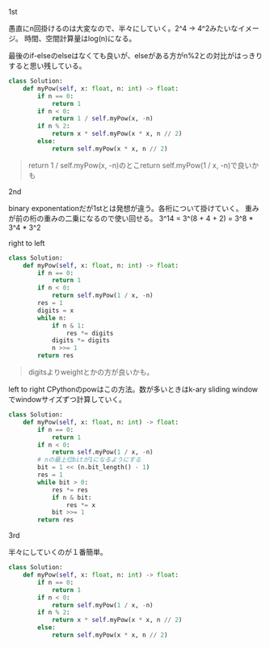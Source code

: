 1st

愚直にn回掛けるのは大変なので、半々にしていく。2^4 -> 4^2みたいなイメージ。
時間、空間計算量はlog(n)になる。

最後のif-elseのelseはなくても良いが、elseがある方がn%2との対比がはっきりすると思い残している。
```python
class Solution:
    def myPow(self, x: float, n: int) -> float:
        if n == 0:
            return 1
        if n < 0:
            return 1 / self.myPow(x, -n)
        if n % 2:
            return x * self.myPow(x * x, n // 2)
        else:
            return self.myPow(x * x, n // 2)
```

> return 1 / self.myPow(x, -n)のとこreturn self.myPow(1 / x, -n)で良いかも

2nd

binary exponentationだが1stとは発想が違う。各桁について掛けていく。
重みが前の桁の重みの二乗になるので使い回せる。
3^14 = 3^(8 + 4 + 2) = 3^8 * 3^4 * 3^2

right to left
```python
class Solution:
    def myPow(self, x: float, n: int) -> float:
        if n == 0:
            return 1
        if n < 0:
            return self.myPow(1 / x, -n)
        res = 1
        digits = x
        while n:
            if n & 1:
                res *= digits
            digits *= digits
            n >>= 1
        return res
```

> digitsよりweightとかの方が良いかも。

left to right
CPythonのpowはこの方法。数が多いときはk-ary sliding windowでwindowサイズずつ計算していく。
```python
class Solution:
    def myPow(self, x: float, n: int) -> float:
        if n == 0:
            return 1
        if n < 0:
            return self.myPow(1 / x, -n)
        # nの最上位bitが1になるようにする
        bit = 1 << (n.bit_length() - 1)
        res = 1
        while bit > 0:
            res *= res
            if n & bit:
                res *= x
            bit >>= 1
        return res
```

3rd

半々にしていくのが１番簡単。
```python
class Solution:
    def myPow(self, x: float, n: int) -> float:
        if n == 0:
            return 1
        if n < 0:
            return self.myPow(1 / x, -n)
        if n % 2:
            return x * self.myPow(x * x, n // 2)
        else:
            return self.myPow(x * x, n // 2)
```
